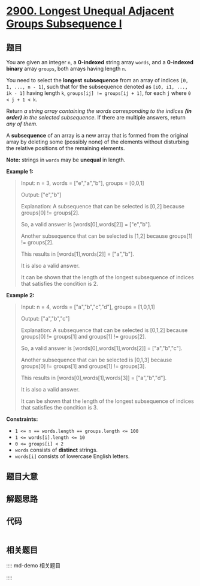 # [2900. Longest Unequal Adjacent Groups Subsequence I](https://leetcode.com/problems/longest-unequal-adjacent-groups-subsequence-i)

## 题目

You are given an integer `n`, a **0-indexed** string array `words`, and a
**0-indexed** **binary** array `groups`, both arrays having length `n`.

You need to select the **longest** **subsequence** from an array of indices
`[0, 1, ..., n - 1]`, such that for the subsequence denoted as `[i0, i1, ...,
ik - 1]` having length `k`, `groups[ij] != groups[ij + 1]`, for each `j` where
`0 < j + 1 < k`.

Return _a string array containing the words corresponding to the indices **(in
order)** in the selected subsequence_. If there are multiple answers, return
_any of them_.

A **subsequence** of an array is a new array that is formed from the original
array by deleting some (possibly none) of the elements without disturbing the
relative positions of the remaining elements.

**Note:** strings in `words` may be **unequal** in length.



**Example 1:**

> Input: n = 3, words = ["e","a","b"], groups = [0,0,1]
> 
> Output: ["e","b"]
> 
> Explanation: A subsequence that can be selected is [0,2] because groups[0] != groups[2].
> 
> So, a valid answer is [words[0],words[2]] = ["e","b"].
> 
> Another subsequence that can be selected is [1,2] because groups[1] != groups[2].
> 
> This results in [words[1],words[2]] = ["a","b"].
> 
> It is also a valid answer.
> 
> It can be shown that the length of the longest subsequence of indices that satisfies the condition is 2.

**Example 2:**

> Input: n = 4, words = ["a","b","c","d"], groups = [1,0,1,1]
> 
> Output: ["a","b","c"]
> 
> Explanation: A subsequence that can be selected is [0,1,2] because groups[0] != groups[1] and groups[1] != groups[2].
> 
> So, a valid answer is [words[0],words[1],words[2]] = ["a","b","c"].
> 
> Another subsequence that can be selected is [0,1,3] because groups[0] != groups[1] and groups[1] != groups[3].
> 
> This results in [words[0],words[1],words[3]] = ["a","b","d"].
> 
> It is also a valid answer.
> 
> It can be shown that the length of the longest subsequence of indices that satisfies the condition is 3.

**Constraints:**

  * `1 <= n == words.length == groups.length <= 100`
  * `1 <= words[i].length <= 10`
  * `0 <= groups[i] < 2`
  * `words` consists of **distinct** strings.
  * `words[i]` consists of lowercase English letters.


## 题目大意

## 解题思路

## 代码

```javascript

```

## 相关题目

:::: md-demo 相关题目

::::
